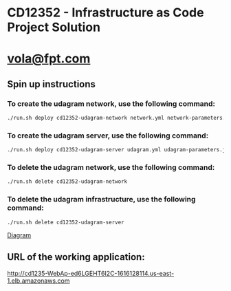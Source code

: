 # CD12352 - Infrastructure as Code Project Solution

# vola@fpt.com

## Spin up instructions

### To create the udagram network, use the following command:

```bash
./run.sh deploy cd12352-udagram-network network.yml network-parameters.json
```

### To create the udagram server, use the following command:

```bash
./run.sh deploy cd12352-udagram-server udagram.yml udagram-parameters.json
```

### To delete the udagram network, use the following command:

```bash
./run.sh delete cd12352-udagram-network
```

### To delete the udagram infrastructure, use the following command:

```bash
./run.sh delete cd12352-udagram-server
```

<!-- Add URL of the DNS Name -->
[Diagram](Diagram.drawio.png)

## URL of the working application:
http://cd1235-WebAp-ed6LGEHT6I2C-1616128114.us-east-1.elb.amazonaws.com

